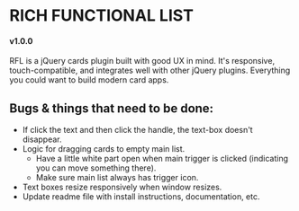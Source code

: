 # RICH FUNCTIONAL LIST
#### v1.0.0

RFL is a jQuery cards plugin built with good UX in mind. It's responsive, touch-compatible, and integrates well with other jQuery plugins. Everything you could want to build modern card apps.

## Bugs & things that need to be done:
  - If click the text and then click the handle, the text-box doesn't disappear.
  - Logic for dragging cards to empty main list.
    - Have a little white part open when main trigger is clicked (indicating you can move something there).
    - Make sure main list always has trigger icon.
  - Text boxes resize responsively when window resizes.
  - Update readme file with install instructions, documentation, etc.
